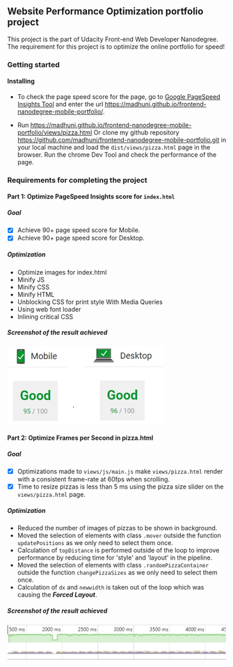 ## Website Performance Optimization portfolio project

This project is the part of Udacity Front-end Web Developer Nanodegree. The requirement for this project is to optimize the online portfolio for speed! 

### Getting started

#### Installing

* To check the page speed score for the page, go to <a href="https://developers.google.com/speed/pagespeed/insights/" target="_blank">Google PageSpeed Insights Tool</a> and enter the url <a href="https://madhuni.github.io/frontend-nanodegree-mobile-portfolio/" target="_blank">https://madhuni.github.io/frontend-nanodegree-mobile-portfolio/</a>.

* Run <a href="https://madhuni.github.io/frontend-nanodegree-mobile-portfolio/views/pizza.html" target="_blank">https://madhuni.github.io/frontend-nanodegree-mobile-portfolio/views/pizza.html</a> Or clone my github repository <a href="https://github.com/madhuni/frontend-nanodegree-mobile-portfolio.git" target="_blank">https://github.com/madhuni/frontend-nanodegree-mobile-portfolio.git</a> in your local machine and load the ```dist/views/pizza.html``` page in the browser. Run the chrome Dev Tool and check the performance of the page.

### Requirements for completing the project

#### Part 1: Optimize PageSpeed Insights score for ```index.html```

##### Goal

- [x] Achieve 90+ page speed score for Mobile.
- [x] Achieve 90+ page speed score for Desktop.

##### Optimization

* Optimize images for index.html
* Minify JS
* Minify CSS
* Minify HTML
* Unblocking CSS for print style With Media Queries
* Using web font loader
* Inlining critical CSS

##### Screenshot of the result achieved

![Screen shot of page speed achieved](/screenshots/page-speed-score.jpg)

#### Part 2: Optimize Frames per Second in pizza.html

##### Goal

- [x] Optimizations made to ```views/js/main.js``` make ```views/pizza.html``` render with a consistent frame-rate at 60fps when scrolling.
- [x] Time to resize pizzas is less than 5 ms using the pizza size slider on the ```views/pizza.html``` page.

##### Optimization

* Reduced the number of images of pizzas to be shown in background.
* Moved the selection of elements with class ```.mover``` outside the function ```updatePositions``` as we only need to select them once.
* Calculation of ```topDistance``` is performed outside of the loop to improve performance by reducing time for 'style' and 'layout' in the pipeline.
* Moved the selection of elements with class ```.randomPizzaContainer``` outside the function ```changePizzaSizes``` as we only need to select them once.
* Calculation of ```dx``` and ```newwidth``` is taken out of the loop which was causing the ***Forced Layout***.


##### Screenshot of the result achieved

![Screen shot of the profile](/screenshots/frame-rate.jpg)
